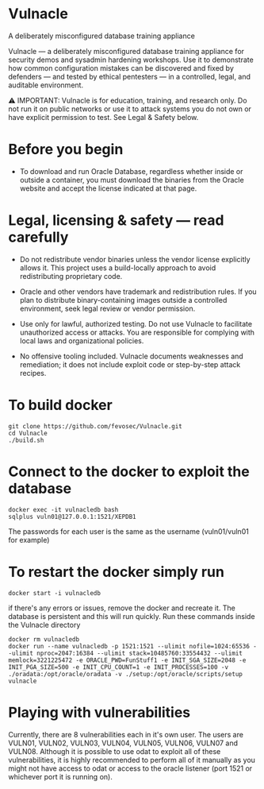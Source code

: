 # Vulnacle
A deliberately misconfigured database training appliance

Vulnacle — a deliberately misconfigured database training appliance for security demos and sysadmin hardening workshops.
Use it to demonstrate how common configuration mistakes can be discovered and fixed by defenders — and tested by ethical pentesters — in a controlled, legal, and auditable environment.

⚠️ IMPORTANT: Vulnacle is for education, training, and research only. Do not run it on public networks or use it to attack systems you do not own or have explicit permission to test. See Legal & Safety below.

# Before you begin
- To download and run Oracle Database, regardless whether inside or outside a container, you must download the binaries from the Oracle website and accept the license indicated at that page.


# Legal, licensing & safety — read carefully

- Do not redistribute vendor binaries unless the vendor license explicitly allows it. This project uses a build-locally approach to avoid redistributing proprietary code.

- Oracle and other vendors have trademark and redistribution rules. If you plan to distribute binary-containing images outside a controlled environment, seek legal review or vendor permission.

- Use only for lawful, authorized testing. Do not use Vulnacle to facilitate unauthorized access or attacks. You are responsible for complying with local laws and organizational policies.

- No offensive tooling included. Vulnacle documents weaknesses and remediation; it does not include exploit code or step-by-step attack recipes.

# To build docker

```
git clone https://github.com/fevosec/Vulnacle.git
cd Vulnacle
./build.sh
```

# Connect to the docker to exploit the database

```
docker exec -it vulnacledb bash
sqlplus vuln01@127.0.0.1:1521/XEPDB1
```

The passwords for each user is the same as the username (vuln01/vuln01 for example)

# To restart the docker simply run

```
docker start -i vulnacledb
```

if there's any errors or issues, remove the docker and recreate it. The database is persistent and this will run quickly. Run these commands inside the Vulnacle directory

```
docker rm vulnacledb
docker run --name vulnacledb -p 1521:1521 --ulimit nofile=1024:65536 --ulimit nproc=2047:16384 --ulimit stack=10485760:33554432 --ulimit memlock=3221225472 -e ORACLE_PWD=FunStuff1 -e INIT_SGA_SIZE=2048 -e INIT_PGA_SIZE=500 -e INIT_CPU_COUNT=1 -e INIT_PROCESSES=100 -v ./oradata:/opt/oracle/oradata -v ./setup:/opt/oracle/scripts/setup  vulnacle

```

# Playing with vulnerabilities

Currently, there are 8 vulnerabilities each in it's own user. The users are VULN01, VULN02, VULN03, VULN04, VULN05, VULN06, VULN07 and VULN08. Although it is possible to use odat to exploit all of these vulnerabilities, it is highly recommended to perform all of it manually as you might not have access to odat or access to the oracle listener (port 1521 or whichever port it is running on).

